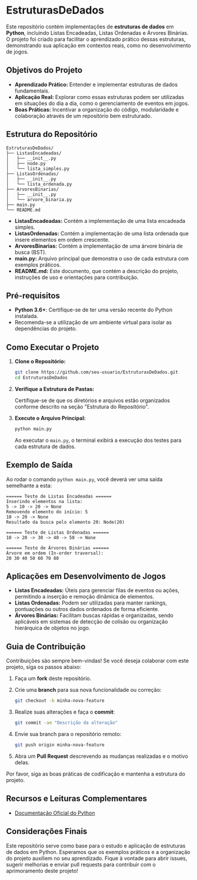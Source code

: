 # EstruturasDeDados

Este repositório contém implementações de **estruturas de dados** em **Python**, incluindo Listas Encadeadas, Listas Ordenadas e Árvores Binárias. O projeto foi criado para facilitar o aprendizado prático dessas estruturas, demonstrando sua aplicação em contextos reais, como no desenvolvimento de jogos.

## Objetivos do Projeto

- **Aprendizado Prático:** Entender e implementar estruturas de dados fundamentais.
- **Aplicação Real:** Explorar como essas estruturas podem ser utilizadas em situações do dia a dia, como o gerenciamento de eventos em jogos.
- **Boas Práticas:** Incentivar a organização do código, modularidade e colaboração através de um repositório bem estruturado.

## Estrutura do Repositório

```
EstruturasDeDados/
├── ListasEncadeadas/
│   ├── __init__.py
│   ├── node.py
│   └── lista_simples.py
├── ListasOrdenadas/
│   ├── __init__.py
│   └── lista_ordenada.py
├── ArvoresBinarias/
│   ├── __init__.py
│   └── arvore_binaria.py
├── main.py
└── README.md
```

- **ListasEncadeadas:** Contém a implementação de uma lista encadeada simples.
- **ListasOrdenadas:** Contém a implementação de uma lista ordenada que insere elementos em ordem crescente.
- **ArvoresBinarias:** Contém a implementação de uma árvore binária de busca (BST).
- **main.py:** Arquivo principal que demonstra o uso de cada estrutura com exemplos práticos.
- **README.md:** Este documento, que contém a descrição do projeto, instruções de uso e orientações para contribuição.

## Pré-requisitos

- **Python 3.6+**: Certifique-se de ter uma versão recente do Python instalada.
- Recomenda-se a utilização de um ambiente virtual para isolar as dependências do projeto.

## Como Executar o Projeto

1. **Clone o Repositório:**

   ```bash
   git clone https://github.com/seu-usuario/EstruturasDeDados.git
   cd EstruturasDeDados
   ```

2. **Verifique a Estrutura de Pastas:**

   Certifique-se de que os diretórios e arquivos estão organizados conforme descrito na seção "Estrutura do Repositório".

3. **Execute o Arquivo Principal:**

   ```bash
   python main.py
   ```

   Ao executar o `main.py`, o terminal exibirá a execução dos testes para cada estrutura de dados.

## Exemplo de Saída

Ao rodar o comando `python main.py`, você deverá ver uma saída semelhante a esta:

```
====== Teste de Listas Encadeadas ======
Inserindo elementos na lista:
5 -> 10 -> 20 -> None
Removendo elemento do início: 5
10 -> 20 -> None
Resultado da busca pelo elemento 20: Node(20)

====== Teste de Listas Ordenadas ======
10 -> 20 -> 30 -> 40 -> 50 -> None

====== Teste de Árvores Binárias ======
Árvore em ordem (In-order traversal):
20 30 40 50 60 70 80
```

## Aplicações em Desenvolvimento de Jogos

- **Listas Encadeadas:** Úteis para gerenciar filas de eventos ou ações, permitindo a inserção e remoção dinâmica de elementos.
- **Listas Ordenadas:** Podem ser utilizadas para manter rankings, pontuações ou outros dados ordenados de forma eficiente.
- **Árvores Binárias:** Facilitam buscas rápidas e organizadas, sendo aplicáveis em sistemas de detecção de colisão ou organização hierárquica de objetos no jogo.

## Guia de Contribuição

Contribuições são sempre bem-vindas! Se você deseja colaborar com este projeto, siga os passos abaixo:

1. Faça um **fork** deste repositório.
2. Crie uma **branch** para sua nova funcionalidade ou correção:

   ```bash
   git checkout -b minha-nova-feature
   ```

3. Realize suas alterações e faça o **commit**:

   ```bash
   git commit -am "Descrição da alteração"
   ```

4. Envie sua branch para o repositório remoto:

   ```bash
   git push origin minha-nova-feature
   ```

5. Abra um **Pull Request** descrevendo as mudanças realizadas e o motivo delas.

Por favor, siga as boas práticas de codificação e mantenha a estrutura do projeto.

## Recursos e Leituras Complementares

- [Documentação Oficial do Python](https://docs.python.org/3/)

## Considerações Finais

Este repositório serve como base para o estudo e aplicação de estruturas de dados em Python. Esperamos que os exemplos práticos e a organização do projeto auxiliem no seu aprendizado. Fique à vontade para abrir issues, sugerir melhorias e enviar pull requests para contribuir com o aprimoramento deste projeto!
